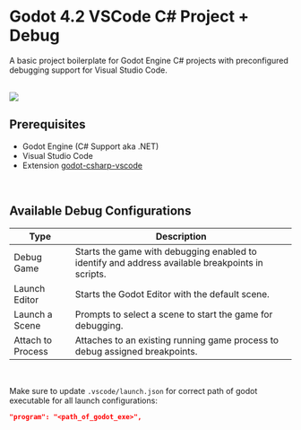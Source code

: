 # Godot 4.2 VSCode C# Project + Debug

A basic project boilerplate for Godot Engine C# projects with preconfigured debugging support for Visual Studio Code.

<br />
<img src="https://github.com/guasam/godot-vscode-project/assets/72690494/97b97375-2004-4e89-bd60-0b00ec57573f" />
<br />

## Prerequisites

- Godot Engine (C# Support aka .NET)
- Visual Studio Code
- Extension [godot-csharp-vscode](https://marketplace.visualstudio.com/items?itemName=neikeq.godot-csharp-vscode)

<br />

## Available Debug Configurations

| Type                     | Description                                                |
|--------------------------|------------------------------------------------------------|
| Debug Game               | Starts the game with debugging enabled to identify and address available breakpoints in scripts. |
| Launch Editor            | Starts the Godot Editor with the default scene.            |
| Launch a Scene           | Prompts to select a scene to start the game for debugging. |
| Attach to Process        | Attaches to an existing running game process to debug assigned breakpoints. |

<br>

Make sure to update `.vscode/launch.json` for correct path of godot executable for all launch configurations:

```json
"program": "<path_of_godot_exe>",
```
